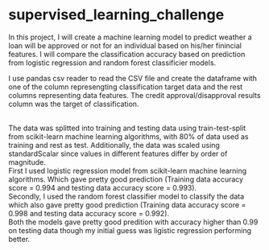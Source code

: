 # supervised_learning_challenge
In this project, I will create a machine learning model to predict weather a loan will be approved or not for an individual based on his/her finincial features. I will compare the classification accuracy based on prediction from logistic regression and random forest classificier models.
<br>


I use pandas csv reader to read the CSV file and create the dataframe with one of the column represengting classification target data and the rest columns representing data features. The credit approval/disapproval results column was the target of classification. 

<br>
The data was splitted into training and testing data using train-test-split from scikit-learn machine learning algorithms, with 80% of data used as training and rest as test. Additionally, the data was scaled using standardScalar since values in different features differ by order of magnitude. 
<br>
First I used logistic regression model from scikit-learn machine learning algorithms. Which gave pretty good prediction (Training data accuracy score = 0.994 and testing data accuracy score = 0.993). 

<br>
Secondly, I used the random forest classifier model to classify the data which also gave pretty good prediction (Training data accuracy score = 0.998 and testing data accuracy score = 0.992).

<br>
Both the models gave pretty good predition with accuracy higher than 0.99 on testing data though my initial guess was ligistic regression performing better. 

